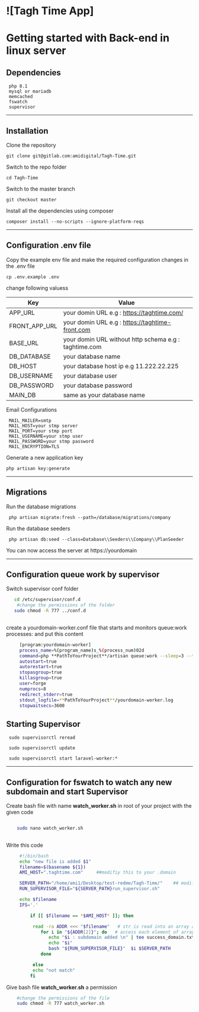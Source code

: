 # ![Tagh Time App]


# Getting started with Back-end in linux server
## Dependencies
     php 8.1
     mysql or mariadb
     memcached
     fswatch
     supervisor
   
----------

## Installation

Clone the repository

    git clone git@gitlab.com:amidigital/Tagh-Time.git

Switch to the repo folder

    cd Tagh-Time


Switch to the master branch

    git checkout master
    
Install all the dependencies using composer

    composer install --no-scripts --ignore-platform-reqs

----------

## Configuration .env file
Copy the example env file and make the required configuration changes in the .env file


    cp .env.example .env

change  following valuess

| **Key**          	| **Value**                                                 |
|------------------	|--------------------------------------------------	     |
| APP_URL       	| your domin URL e.g : https://taghtime.com/                |
| FRONT_APP_URL 	| your domin URL e.g : https://taghtime-front.com 	     |
| BASE_URL    	     | your domin URL without http schema e.g   : taghtime.com  	|
| DB_DATABASE       | your database name                                   	|
| DB_HOST           | your database host ip e.g 11.222.22.225                  	|
| DB_USERNAME       | your database user                                      	|
| DB_PASSWORD       | your database password                               	|
| MAIN_DB    	     | same as your database name                               	|


Email Configurations

     MAIL_MAILER=smtp
     MAIL_HOST=your stmp server
     MAIL_PORT=your stmp port
     MAIL_USERNAME=your stmp user
     MAIL_PASSWORD=your stmp password
     MAIL_ENCRYPTION=TLS


Generate a new application key

    php artisan key:generate

----------

## Migrations 
Run the database migrations

     php artisan migrate:fresh --path=/database/migrations/company

 Run the database seeders
 
     php artisan db:seed --class=Database\\Seeders\\Company\\PlanSeeder

  

You can now access the server at https://yourdomain

----------

## Configuration queue work by supervisor
Switch supervisor conf folder  
``` bash
   cd /etc/supervisor/conf.d
    #change the permissions of the folder   
   sudo chmod -R 777 ../conf.d
  
```
create a yourdomain-worker.conf file that starts and monitors queue:work processes: and put this content
```bash
     [program:yourdomain-worker]
     process_name=%(program_name)s_%(process_num)02d
     command=php **PathToYourProject**/artisan queue:work --sleep=3 --tries=3 --max-time=3600
     autostart=true
     autorestart=true
     stopasgroup=true
     killasgroup=true
     user=forge
     numprocs=8
     redirect_stderr=true
     stdout_logfile=**PathToYourProject**/yourdomain-worker.log
     stopwaitsecs=3600
 ```
     
## Starting Supervisor

     sudo supervisorctl reread

     sudo supervisorctl update

     sudo supervisorctl start laravel-worker:*
     
 ----------
 ## Configuration for fswatch to watch any new subdomain and start Supervisor 
 
 Create bash file with name **watch_worker.sh** in root of your project with the given code
 ```bash
 
     sudo nano watch_worker.sh 
     
```
Write this code 
```bash
     #!/bin/bash
     echo "new file is added $1"
     filename=$(basename ${1})
     AMI_HOST=".taghtime.com"     ##modifiy this to your .domain

     SERVER_PATH="/home/ami1/Desktop/test-redme/Tagh-Time/"    ## modifiy this to your backend package path
     RUN_SUPERVISOR_FILE="${SERVER_PATH}run_supervisor.sh"

     echo $filename
     IFS='.'

         if [[ $filename == *$AMI_HOST* ]]; then

          read -ra ADDR <<< "$filename"   # str is read into an array as tokens separated by IFS
             for i in "${ADDR[2]}"; do   # access each element of array
                echo "$i : subdomain added \n" | tee success_domain.txt
                echo "$i"
                bash "${RUN_SUPERVISOR_FILE}"  $i $SERVER_PATH
             done

          else
          echo "not match"
         fi
```
 
 
  Give bash file **watch_worker.sh** a permission
     
``` bash
    #change the permissions of the file   
    sudo chmod -R 777 watch_worker.sh
  
```

